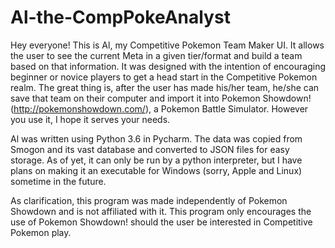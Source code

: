 # Al-the-CompPokeAnalyst

Hey everyone! This is Al, my Competitive Pokemon Team Maker UI. It allows the user to see the current Meta in a given tier/format and build a team based on that information. It was designed with the intention of encouraging beginner or novice players to get a head start in the Competitive Pokemon realm. The great thing is, after the user has made his/her team, he/she can save that team on their computer and import it into Pokemon Showdown! (http://pokemonshowdown.com/), a Pokemon Battle Simulator. However you use it, I hope it serves your needs.

Al was written using Python 3.6 in Pycharm. The data was copied from Smogon and its vast database and converted to JSON files for easy storage. As of yet, it can only be run by a python interpreter, but I have plans on making it an executable for Windows (sorry, Apple and Linux) sometime in the future.

As clarification, this program was made independently of Pokemon Showdown and is not affiliated with it. This program only encourages the use of Pokemon Showdown! should the user be interested in Competitive Pokemon play.
